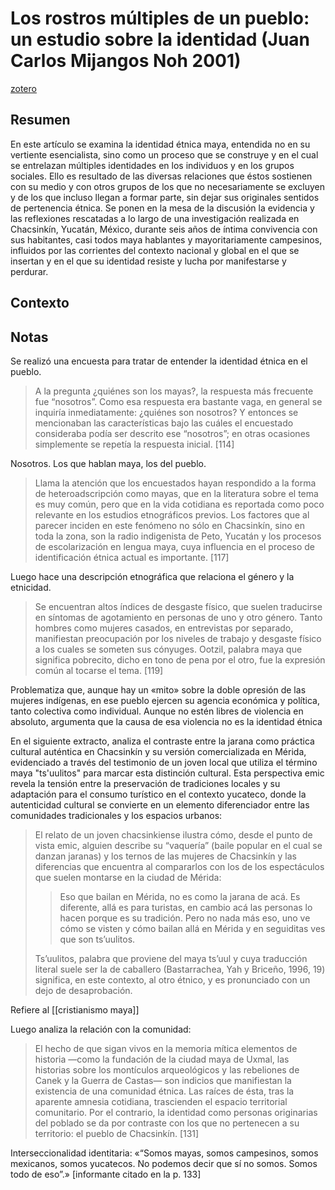 # Los rostros múltiples de un pueblo: un estudio sobre la identidad (Juan Carlos Mijangos Noh 2001)
[zotero](zotero://select/items/@mijangosnoh2001)

## Resumen

En este artículo se examina la identidad étnica maya, entendida no en su vertiente esencialista, sino como un proceso que se construye y en el cual se entrelazan múltiples identidades en los individuos y en los grupos sociales. Ello es resultado de las diversas relaciones que éstos sostienen con su medio y con otros grupos de los que no necesariamente se excluyen y de los que incluso llegan a formar parte, sin dejar sus originales sentidos de pertenencia étnica. Se ponen en la mesa de la discusión la evidencia y las reflexiones rescatadas a lo largo de una investigación realizada en Chacsinkín, Yucatán, México, durante seis años de íntima convivencia con sus habitantes, casi todos maya hablantes y mayoritariamente campesinos, influidos por las corrientes del contexto nacional y global en el que se insertan y en el que su identidad resiste y lucha por manifestarse y perdurar.

## Contexto

## Notas

Se realizó una encuesta para tratar de entender la identidad étnica en el pueblo. 

>A la pregunta ¿quiénes son los mayas?, la respuesta más frecuente fue “nosotros”. Como esa respuesta era bastante vaga, en general se inquiría inmediatamente: ¿quiénes son nosotros? Y entonces se mencionaban las características bajo las cuáles el encuestado consideraba podía ser descrito ese “nosotros”; en otras ocasiones simplemente se repetía la respuesta inicial. [114]

Nosotros. Los que hablan maya, los del pueblo.

>Llama la atención que los encuestados hayan respondido a la forma de heteroadscripción como mayas, que en la literatura sobre el tema es muy común, pero que en la vida cotidiana es reportada como poco relevante en los estudios etnográficos previos. Los factores que al parecer inciden en este fenómeno no sólo en Chacsinkín, sino en toda la zona, son la radio indigenista de Peto, Yucatán y los procesos de escolarización en lengua maya, cuya influencia en el proceso de identificación étnica actual es importante. [117]
<!--El libro se estructura en-->

Luego hace una descripción etnográfica que relaciona el género y la etnicidad.

>Se encuentran altos índices de desgaste físico, que suelen traducirse en síntomas de agotamiento en personas de uno y otro género. Tanto hombres como mujeres casados, en entrevistas por separado, manifiestan preocupación por los niveles de trabajo y desgaste físico a los cuales se someten sus cónyuges. Ootzil, palabra maya que significa pobrecito, dicho en tono de pena por el otro, fue la expresión común al tocarse el tema. [119]

Problematiza que, aunque hay un «mito» sobre la doble opresión de las mujeres indígenas, en ese pueblo ejercen su agencia económica y política, tanto colectiva como individual. Aunque no estén libres de violencia en absoluto, argumenta que la causa de esa violencia no es la identidad étnica

En el siguiente extracto, analiza el contraste entre la jarana como práctica cultural auténtica en Chacsinkín y su versión comercializada en Mérida, evidenciado a través del testimonio de un joven local que utiliza el término maya "ts'uulitos" para marcar esta distinción cultural. Esta perspectiva emic revela la tensión entre la preservación de tradiciones locales y su adaptación para el consumo turístico en el contexto yucateco, donde la autenticidad cultural se convierte en un elemento diferenciador entre las comunidades tradicionales y los espacios urbanos:

>El relato de un joven chacsinkiense ilustra cómo, desde el punto de vista emic, alguien describe su “vaquería” (baile popular en el cual se danzan jaranas) y los ternos de las mujeres de Chacsinkín y las diferencias que encuentra al compararlos con los de los espectáculos que suelen montarse en la ciudad de Mérida:
>
>>Eso que bailan en Mérida, no es como la jarana de acá. Es diferente, allá es para turistas, en cambio acá las personas lo hacen porque es su tradición. Pero no nada más eso, uno ve cómo se visten y cómo bailan allá en Mérida y en seguiditas ves que son ts’uulitos.  
>
>Ts’uulitos, palabra que proviene del maya ts’uul y cuya traducción literal suele ser la de caballero (Bastarrachea, Yah y Briceño, 1996, 19) significa, en este contexto, al otro étnico, y es pronunciado con un dejo de desaprobación.

Refiere al [[cristianismo maya]]

Luego analiza la relación con la comunidad:

>El hecho de que sigan vivos en la memoria mítica elementos de historia —como la fundación de la ciudad maya de Uxmal, las historias sobre los montículos arqueológicos y las rebeliones de Canek y la Guerra de Castas— son indicios que manifiestan la existencia de una comunidad étnica. Las raíces de ésta, tras la aparente amnesia cotidiana, trascienden el espacio territorial comunitario. Por el contrario, la identidad como personas originarias del poblado se da por contraste con los que no pertenecen a su territorio: el pueblo de Chacsinkín. [131]

Interseccionalidad identitaria: «“Somos mayas, somos campesinos, somos mexicanos, somos yucatecos. No podemos decir que sí no somos. Somos todo de eso”.» [informante citado en la p. 133]
